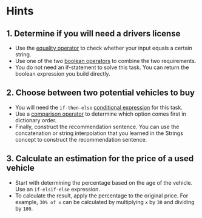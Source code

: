 # Hints

## 1. Determine if you will need a drivers license

- Use the [equality operator] to check whether your input equals a certain string.
- Use one of the two [boolean operators] to combine the two requirements.
- You do not need an if-statement to solve this task. You can return the boolean expression you build directly.

## 2. Choose between two potential vehicles to buy

- You will need the `if-then-else` [conditional expression] for this task.
- Use a [comparison operator] to determine which option comes first in dictionary order.
- Finally, construct the recommendation sentence.
  You can use the concatenation or string interpolation that you learned in the Strings concept to construct the recommendation sentence.

## 3. Calculate an estimation for the price of a used vehicle

- Start with determining the percentage based on the age of the vehicle.
  Use an `if-elsif-else` expression.
- To calculate the result, apply the percentage to the original price.
  For example, `30% of x` can be calculated by multiplying `x` by `30` and dividing by `100`.

[equality operator]: https://jqlang.github.io/jq/manual/v1.7/#==-!=
[boolean operators]: https://jqlang.github.io/jq/manual/v1.7/#and-or-not
[comparison operator]: https://jqlang.github.io/jq/manual/v1.7/#%3E-%3E=-%3C=-%3C
[conditional expression]: https://jqlang.github.io/jq/manual/v1.7/#if-then-else-end